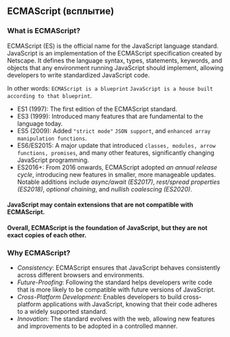 ## ECMAScript (всплытие)

  ### What is ECMAScript?
  ECMAScript (ES) is the official name for the JavaScript language standard. 
  JavaScript is an implementation of the ECMAScript specification created by Netscape.
  It defines the language syntax, types, statements, keywords, and objects that any environment running JavaScript should implement, allowing developers to write standardized JavaScript code.

  In other words:
  `ECMAScript is a blueprint`
  `JavaScript is a house built according to that blueprint`.

  * ES1 (1997): The first edition of the ECMAScript standard.
  * ES3 (1999): Introduced many features that are fundamental to the language today.
  * ES5 (2009): Added `"strict mode"` `JSON support`, and `enhanced array manipulation functions`.
  * ES6/ES2015: A major update that introduced `classes, modules, arrow functions, promises`, and many other features, significantly changing JavaScript programming.
  * ES2016+: From 2016 onwards, ECMAScript adopted *an annual release cycle*, introducing new features in smaller, more manageable updates. Notable additions include *async/await (ES2017)*, *rest/spread properties (ES2018)*, *optional chaining*, and *nullish coalescing (ES2020)*.

  #### JavaScript may contain extensions that are not compatible with ECMAScript.
  #### Overall, ECMAScript is the foundation of JavaScript, but they are not exact copies of each other.

  ### Why ECMAScript? 
  * _Consistency_: ECMAScript ensures that JavaScript behaves consistently across different browsers and environments.
  * _Future-Proofing_: Following the standard helps developers write code that is more likely to be compatible with future versions of JavaScript.
  * _Cross-Platform Development_: Enables developers to build cross-platform applications with JavaScript, knowing that their code adheres to a widely supported standard.
  * _Innovation_: The standard evolves with the web, allowing new features and improvements to be adopted in a controlled manner.